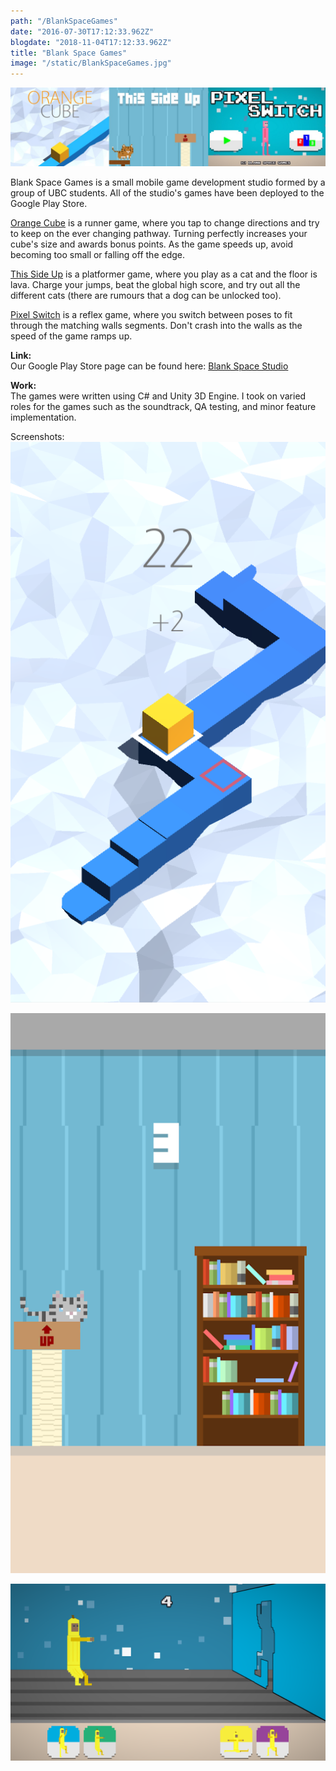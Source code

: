 ```yaml
---
path: "/BlankSpaceGames"
date: "2016-07-30T17:12:33.962Z"
blogdate: "2018-11-04T17:12:33.962Z"
title: "Blank Space Games"
image: "/static/BlankSpaceGames.jpg"
---
```


![](/static/BlankSpaceGames.jpg)

Blank Space Games is a small mobile game development studio formed by a group of UBC students. 
All of the studio's games have been deployed to the Google Play Store.

[Orange Cube](https://play.google.com/store/apps/details?id=ca.BlankSpace.OrangeCube) is a runner game, where you tap to change directions and try to keep on the ever changing pathway. 
Turning perfectly increases your cube's size and awards bonus points.
As the game speeds up, avoid becoming too small or falling off the edge.

[This Side Up](https://play.google.com/store/apps/details?id=ca.BlankSpace.ThisSideUp) is a platformer game, where you play as a cat and the floor is lava. 
Charge your jumps, beat the global high score, and try out all the different cats (there are rumours that a dog can be unlocked too).

[Pixel Switch](https://play.google.com/store/apps/details?id=ca.BlankSpace.PixelSwitch) is a reflex game, where you switch between poses to fit through the matching walls segments.
Don't crash into the walls as the speed of the game ramps up.

**Link:**  
Our Google Play Store page can be found here: [Blank Space Studio](https://play.google.com/store/apps/dev?id=8000049823133248302)

**Work:**  
The games were written using C# and Unity 3D Engine.
I took on varied roles for the games such as the soundtrack, QA testing, and minor feature implementation.

Screenshots:  
![](/static/OrangeCube.png)

![](/static/ThisSideUp.png)

![](/static/PixelSwitch.png)